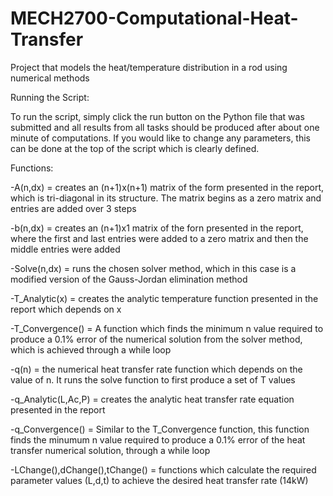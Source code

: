 # MECH2700-Computational-Heat-Transfer
Project that models the heat/temperature distribution in a rod using numerical methods

Running the Script:

To run the script, simply click the run button on the Python file that was submitted and all results from all tasks should be produced after about one minute of computations. If you would like to change any parameters, this can be done at the top of the script which is clearly defined.

Functions:

-A(n,dx) = creates an (n+1)x(n+1) matrix of the form presented in the report, which is tri-diagonal in its structure. The matrix begins as a zero matrix and entries are added over 3 steps

-b(n,dx) = creates an (n+1)x1 matrix of the forn presented in the report, where the first and last entries were added to a zero matrix and then the middle entries were added

-Solve(n,dx) = runs the chosen solver method, which in this case is a modified version of the Gauss-Jordan elimination method

-T_Analytic(x) = creates the analytic temperature function presented in the report which depends on x

-T_Convergence() = A function which finds the minimum n value required to produce a 0.1% error of the numerical solution from the solver method, which is achieved through a while loop

-q(n) = the numerical heat transfer rate function which depends on the value of n. It runs the solve function to first produce a set of T values

-q_Analytic(L,Ac,P) = creates the analytic heat transfer rate equation presented in the report

-q_Convergence() = Similar to the T_Convergence function, this function finds the minumum n value required to produce a 0.1% error of the heat transfer numerical solution, through a while loop

-LChange(),dChange(),tChange() = functions which calculate the required parameter values (L,d,t) to achieve the desired heat transfer rate (14kW)
